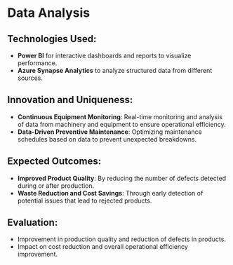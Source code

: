 # Data Analysis

## Technologies Used:

- **Power BI** for interactive dashboards and reports to visualize performance.
- **Azure Synapse Analytics** to analyze structured data from different sources.

## Innovation and Uniqueness:

- **Continuous Equipment Monitoring**: Real-time monitoring and analysis of data from machinery and equipment to ensure operational efficiency.
- **Data-Driven Preventive Maintenance**: Optimizing maintenance schedules based on data to prevent unexpected breakdowns.

## Expected Outcomes:

- **Improved Product Quality**: By reducing the number of defects detected during or after production.
- **Waste Reduction and Cost Savings**: Through early detection of potential issues that lead to rejected products.

## Evaluation:

- Improvement in production quality and reduction of defects in products.
- Impact on cost reduction and overall operational efficiency improvement.
